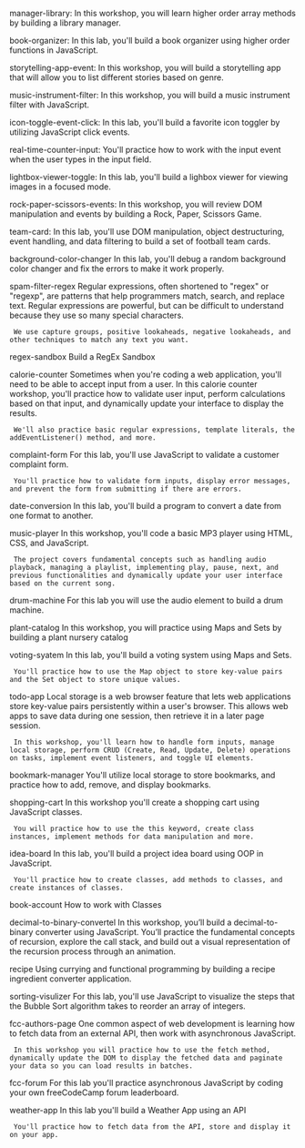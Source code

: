 manager-library:
     In this workshop, you will learn higher order array methods by building a library manager.

book-organizer:
     In this lab, you'll build a book organizer using higher order functions in JavaScript.

storytelling-app-event:
    In this workshop, you will build a storytelling app that will allow you to list different stories based on   genre.

music-instrument-filter:
    In this workshop, you will build a music instrument filter with JavaScript.

icon-toggle-event-click:
     In this lab, you'll build a favorite icon toggler by utilizing JavaScript click events.

real-time-counter-input:
     You'll practice how to work with the input event when the user types in the input field.

lightbox-viewer-toggle:
     In this lab, you'll build a lighbox viewer for viewing images in a focused mode.

rock-paper-scissors-events:
     In this workshop, you will review DOM manipulation and events by building a Rock, Paper, Scissors Game.

team-card:
     In this lab, you'll use DOM manipulation, object destructuring, event handling, and data filtering to build a set of football team cards.

background-color-changer
     In this lab, you'll debug a random background color changer and fix the errors to make it work properly.

spam-filter-regex
     Regular expressions, often shortened to "regex" or "regexp", are patterns that help programmers match, search, and replace text. Regular expressions are powerful, but can be difficult to understand because they use so many special characters.

     We use capture groups, positive lookaheads, negative lookaheads, and other techniques to match any text you want.

regex-sandbox
     Build a RegEx Sandbox

calorie-counter
     Sometimes when you're coding a web application, you'll need to be able to accept input from a user. In this calorie counter workshop, you'll practice how to validate user input, perform calculations based on that input, and dynamically update your interface to display the results.

     We'll also practice basic regular expressions, template literals, the addEventListener() method, and more.

complaint-form
     For this lab, you'll use JavaScript to validate a customer complaint form.

     You'll practice how to validate form inputs, display error messages, and prevent the form from submitting if there are errors.

date-conversion
     In this lab, you'll build a program to convert a date from one format to another.

music-player
     In this workshop, you'll code a basic MP3 player using HTML, CSS, and JavaScript.

     The project covers fundamental concepts such as handling audio playback, managing a playlist, implementing play, pause, next, and previous functionalities and dynamically update your user interface based on the current song.

drum-machine
     For this lab you will use the audio element to build a drum machine.

plant-catalog
     In this workshop, you will practice using Maps and Sets by building a plant nursery catalog

voting-syatem
     In this lab, you'll build a voting system using Maps and Sets.

     You'll practice how to use the Map object to store key-value pairs and the Set object to store unique values.

todo-app
     Local storage is a web browser feature that lets web applications store key-value pairs persistently within a user's browser. This allows web apps to save data during one session, then retrieve it in a later page session.

     In this workshop, you'll learn how to handle form inputs, manage local storage, perform CRUD (Create, Read, Update, Delete) operations on tasks, implement event listeners, and toggle UI elements.

bookmark-manager
     You'll utilize local storage to store bookmarks, and practice how to add, remove, and display bookmarks.

shopping-cart
     In this workshop you'll create a shopping cart using JavaScript classes.

     You will practice how to use the this keyword, create class instances, implement methods for data manipulation and more.

idea-board
     In this lab, you'll build a project idea board using OOP in JavaScript.

     You'll practice how to create classes, add methods to classes, and create instances of classes.

book-account
     How to work with Classes

decimal-to-binary-convertel
     In this workshop, you’ll build a decimal-to-binary converter using JavaScript. You’ll practice the fundamental concepts of recursion, explore the call stack, and build out a visual representation of the recursion process through an animation.

recipe
     Using currying and functional programming by building a recipe ingredient converter application.

sorting-visulizer
     For this lab, you'll use JavaScript to visualize the steps that the Bubble Sort algorithm takes to reorder an array of integers.

fcc-authors-page
     One common aspect of web development is learning how to fetch data from an external API, then work with asynchronous JavaScript.

     In this workshop you will practice how to use the fetch method, dynamically update the DOM to display the fetched data and paginate your data so you can load results in batches.

fcc-forum
     For this lab you'll practice asynchronous JavaScript by coding your own freeCodeCamp forum leaderboard.

weather-app
     In this lab you'll build a Weather App using an API

     You'll practice how to fetch data from the API, store and display it on your app.

  
